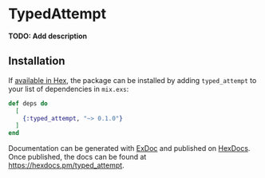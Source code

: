 # TypedAttempt

**TODO: Add description**

## Installation

If [available in Hex](https://hex.pm/docs/publish), the package can be installed
by adding `typed_attempt` to your list of dependencies in `mix.exs`:

```elixir
def deps do
  [
    {:typed_attempt, "~> 0.1.0"}
  ]
end
```

Documentation can be generated with [ExDoc](https://github.com/elixir-lang/ex_doc)
and published on [HexDocs](https://hexdocs.pm). Once published, the docs can
be found at <https://hexdocs.pm/typed_attempt>.

